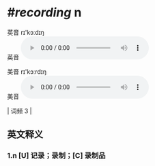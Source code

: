 # ***\#recording*** n
英音 rɪ'kɔːdɪŋ  
英音
<audio src="./media/recording1_AAC.aac" controls="controls"></audio>

美音 rɪ'kɔːrdɪŋ  
美音
<audio src="./media/recording2_AAC.aac" controls="controls"></audio>



| 词频 3 |  

英文释义
---
### 1.**n [U] 记录；录制；[C] 录制品**  


